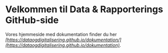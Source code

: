 # Velkommen til Data & Rapporterings GitHub-side

Vores hjemmeside med dokumentation finder du her *[https://dataogdigitalisering.github.io/dokumentation/](https://dataogdigitalisering.github.io/dokumentation)*.
